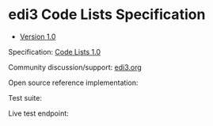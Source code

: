 # edi3 Code Lists Specification

 * [Version 1.0](/docs/1.0/index.md)
 
Specification: [Code Lists 1.0](http://edi3.org/specs/edi3-codelists/1.0/)

Community discussion/support: [edi3.org](http://edi3.org)

Open source reference implementation: 

Test suite: 

Live test endpoint: 
